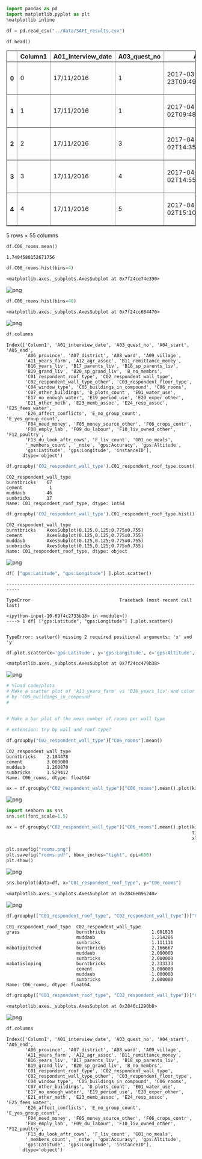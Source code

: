 

```python
import pandas as pd
import matplotlib.pyplot as plt
%matplotlib inline
```


```python
df = pd.read_csv("../data/SAFI_results.csv")
```


```python
df.head()
```




<div>
<style scoped>
    .dataframe tbody tr th:only-of-type {
        vertical-align: middle;
    }

    .dataframe tbody tr th {
        vertical-align: top;
    }

    .dataframe thead th {
        text-align: right;
    }
</style>
<table border="1" class="dataframe">
  <thead>
    <tr style="text-align: right;">
      <th></th>
      <th>Column1</th>
      <th>A01_interview_date</th>
      <th>A03_quest_no</th>
      <th>A04_start</th>
      <th>A05_end</th>
      <th>A06_province</th>
      <th>A07_district</th>
      <th>A08_ward</th>
      <th>A09_village</th>
      <th>A11_years_farm</th>
      <th>...</th>
      <th>F13_du_look_aftr_cows</th>
      <th>F_liv_count</th>
      <th>G01_no_meals</th>
      <th>_members_count</th>
      <th>_note</th>
      <th>gps:Accuracy</th>
      <th>gps:Altitude</th>
      <th>gps:Latitude</th>
      <th>gps:Longitude</th>
      <th>instanceID</th>
    </tr>
  </thead>
  <tbody>
    <tr>
      <th>0</th>
      <td>0</td>
      <td>17/11/2016</td>
      <td>1</td>
      <td>2017-03-23T09:49:57.000Z</td>
      <td>2017-04-02T17:29:08.000Z</td>
      <td>Province1</td>
      <td>District1</td>
      <td>Ward2</td>
      <td>Village2</td>
      <td>11</td>
      <td>...</td>
      <td>no</td>
      <td>1</td>
      <td>2</td>
      <td>3</td>
      <td>NaN</td>
      <td>14.0</td>
      <td>698</td>
      <td>-19.112259</td>
      <td>33.483456</td>
      <td>uuid:ec241f2c-0609-46ed-b5e8-fe575f6cefef</td>
    </tr>
    <tr>
      <th>1</th>
      <td>1</td>
      <td>17/11/2016</td>
      <td>1</td>
      <td>2017-04-02T09:48:16.000Z</td>
      <td>2017-04-02T17:26:19.000Z</td>
      <td>Province1</td>
      <td>District1</td>
      <td>Ward2</td>
      <td>Village2</td>
      <td>2</td>
      <td>...</td>
      <td>no</td>
      <td>3</td>
      <td>2</td>
      <td>7</td>
      <td>NaN</td>
      <td>19.0</td>
      <td>690</td>
      <td>-19.112477</td>
      <td>33.483416</td>
      <td>uuid:099de9c9-3e5e-427b-8452-26250e840d6e</td>
    </tr>
    <tr>
      <th>2</th>
      <td>2</td>
      <td>17/11/2016</td>
      <td>3</td>
      <td>2017-04-02T14:35:26.000Z</td>
      <td>2017-04-02T17:26:53.000Z</td>
      <td>Province1</td>
      <td>District1</td>
      <td>Ward2</td>
      <td>Village2</td>
      <td>40</td>
      <td>...</td>
      <td>no</td>
      <td>1</td>
      <td>2</td>
      <td>10</td>
      <td>NaN</td>
      <td>13.0</td>
      <td>674</td>
      <td>-19.112108</td>
      <td>33.483450</td>
      <td>uuid:193d7daf-9582-409b-bf09-027dd36f9007</td>
    </tr>
    <tr>
      <th>3</th>
      <td>3</td>
      <td>17/11/2016</td>
      <td>4</td>
      <td>2017-04-02T14:55:18.000Z</td>
      <td>2017-04-02T17:27:16.000Z</td>
      <td>Province1</td>
      <td>District1</td>
      <td>Ward2</td>
      <td>Village2</td>
      <td>6</td>
      <td>...</td>
      <td>no</td>
      <td>2</td>
      <td>2</td>
      <td>7</td>
      <td>NaN</td>
      <td>5.0</td>
      <td>679</td>
      <td>-19.112229</td>
      <td>33.483424</td>
      <td>uuid:148d1105-778a-4755-aa71-281eadd4a973</td>
    </tr>
    <tr>
      <th>4</th>
      <td>4</td>
      <td>17/11/2016</td>
      <td>5</td>
      <td>2017-04-02T15:10:35.000Z</td>
      <td>2017-04-02T17:27:35.000Z</td>
      <td>Province1</td>
      <td>District1</td>
      <td>Ward2</td>
      <td>Village2</td>
      <td>18</td>
      <td>...</td>
      <td>no</td>
      <td>4</td>
      <td>2</td>
      <td>7</td>
      <td>NaN</td>
      <td>10.0</td>
      <td>689</td>
      <td>-19.112217</td>
      <td>33.483425</td>
      <td>uuid:2c867811-9696-4966-9866-f35c3e97d02d</td>
    </tr>
  </tbody>
</table>
<p>5 rows × 55 columns</p>
</div>




```python
df.C06_rooms.mean()
```




    1.7404580152671756




```python
df.C06_rooms.hist(bins=4)
```




    <matplotlib.axes._subplots.AxesSubplot at 0x7f24ce74e390>




![png](output_4_1.png)



```python
df.C06_rooms.hist(bins=40)
```




    <matplotlib.axes._subplots.AxesSubplot at 0x7f24cc684470>




![png](output_5_1.png)



```python
df.columns
```




    Index(['Column1', 'A01_interview_date', 'A03_quest_no', 'A04_start', 'A05_end',
           'A06_province', 'A07_district', 'A08_ward', 'A09_village',
           'A11_years_farm', 'A12_agr_assoc', 'B11_remittance_money',
           'B16_years_liv', 'B17_parents_liv', 'B18_sp_parents_liv',
           'B19_grand_liv', 'B20_sp_grand_liv', 'B_no_membrs',
           'C01_respondent_roof_type', 'C02_respondent_wall_type',
           'C02_respondent_wall_type_other', 'C03_respondent_floor_type',
           'C04_window_type', 'C05_buildings_in_compound', 'C06_rooms',
           'C07_other_buildings', 'D_plots_count', 'E01_water_use',
           'E17_no_enough_water', 'E19_period_use', 'E20_exper_other',
           'E21_other_meth', 'E23_memb_assoc', 'E24_resp_assoc', 'E25_fees_water',
           'E26_affect_conflicts', 'E_no_group_count', 'E_yes_group_count',
           'F04_need_money', 'F05_money_source_other', 'F06_crops_contr',
           'F08_emply_lab', 'F09_du_labour', 'F10_liv_owned_other', 'F12_poultry',
           'F13_du_look_aftr_cows', 'F_liv_count', 'G01_no_meals',
           '_members_count', '_note', 'gps:Accuracy', 'gps:Altitude',
           'gps:Latitude', 'gps:Longitude', 'instanceID'],
          dtype='object')




```python
df.groupby('C02_respondent_wall_type').C01_respondent_roof_type.count()
```




    C02_respondent_wall_type
    burntbricks    67
    cement          1
    muddaub        46
    sunbricks      17
    Name: C01_respondent_roof_type, dtype: int64




```python
df.groupby('C02_respondent_wall_type').C01_respondent_roof_type.hist()
```




    C02_respondent_wall_type
    burntbricks    AxesSubplot(0.125,0.125;0.775x0.755)
    cement         AxesSubplot(0.125,0.125;0.775x0.755)
    muddaub        AxesSubplot(0.125,0.125;0.775x0.755)
    sunbricks      AxesSubplot(0.125,0.125;0.775x0.755)
    Name: C01_respondent_roof_type, dtype: object




![png](output_8_1.png)



```python
df[ ["gps:Latitude", "gps:Longitude"] ].plot.scatter()
```


    ---------------------------------------------------------------------------

    TypeError                                 Traceback (most recent call last)

    <ipython-input-10-69f4c2733b18> in <module>()
    ----> 1 df[ ["gps:Latitude", "gps:Longitude"] ].plot.scatter()
    

    TypeError: scatter() missing 2 required positional arguments: 'x' and 'y'



```python
df.plot.scatter(x='gps:Latitude', y='gps:Longitude', c='gps:Altitude', colormap="viridis", figsize=[4,4])
```




    <matplotlib.axes._subplots.AxesSubplot at 0x7f24cc479b38>




![png](output_10_1.png)



```python
# %load code/plots
# Make a scatter plot of 'A11_years_farm' vs 'B16_years_liv' and color the points
# by 'C05_buildings_in_compound'
#


# Make a bar plot of the mean number of rooms per wall type

# extension: try by wall and roof type?

```


```python
df.groupby("C02_respondent_wall_type")["C06_rooms"].mean()
```




    C02_respondent_wall_type
    burntbricks    2.104478
    cement         3.000000
    muddaub        1.260870
    sunbricks      1.529412
    Name: C06_rooms, dtype: float64




```python
ax = df.groupby("C02_respondent_wall_type")["C06_rooms"].mean().plot(kind="barh")
```


![png](output_13_0.png)



```python
import seaborn as sns
sns.set(font_scale=1.5)

ax = df.groupby("C02_respondent_wall_type")["C06_rooms"].mean().plot(kind="barh", 
                                                                     title="Title of the plot",
                                                                     xlim=[0,10])

plt.savefig("rooms.png")
plt.savefig("rooms.pdf", bbox_inches="tight", dpi=600)
plt.show()
```


![png](output_14_0.png)



```python
sns.barplot(data=df, x="C01_respondent_roof_type", y="C06_rooms")
```




    <matplotlib.axes._subplots.AxesSubplot at 0x2846e096240>




![png](output_15_1.png)



```python
df.groupby(["C01_respondent_roof_type", "C02_respondent_wall_type"])["C06_rooms"].mean()
```




    C01_respondent_roof_type  C02_respondent_wall_type
    grass                     burntbricks                 1.681818
                              muddaub                     1.214286
                              sunbricks                   1.111111
    mabatipitched             burntbricks                 2.166667
                              muddaub                     2.000000
                              sunbricks                   2.000000
    mabatisloping             burntbricks                 2.333333
                              cement                      3.000000
                              muddaub                     1.000000
                              sunbricks                   2.000000
    Name: C06_rooms, dtype: float64




```python
df.groupby(["C01_respondent_roof_type", "C02_respondent_wall_type"])["C06_rooms"].mean().plot(kind="barh")
```




    <matplotlib.axes._subplots.AxesSubplot at 0x2846c1290b8>




![png](output_17_1.png)



```python
df.columns
```




    Index(['Column1', 'A01_interview_date', 'A03_quest_no', 'A04_start', 'A05_end',
           'A06_province', 'A07_district', 'A08_ward', 'A09_village',
           'A11_years_farm', 'A12_agr_assoc', 'B11_remittance_money',
           'B16_years_liv', 'B17_parents_liv', 'B18_sp_parents_liv',
           'B19_grand_liv', 'B20_sp_grand_liv', 'B_no_membrs',
           'C01_respondent_roof_type', 'C02_respondent_wall_type',
           'C02_respondent_wall_type_other', 'C03_respondent_floor_type',
           'C04_window_type', 'C05_buildings_in_compound', 'C06_rooms',
           'C07_other_buildings', 'D_plots_count', 'E01_water_use',
           'E17_no_enough_water', 'E19_period_use', 'E20_exper_other',
           'E21_other_meth', 'E23_memb_assoc', 'E24_resp_assoc', 'E25_fees_water',
           'E26_affect_conflicts', 'E_no_group_count', 'E_yes_group_count',
           'F04_need_money', 'F05_money_source_other', 'F06_crops_contr',
           'F08_emply_lab', 'F09_du_labour', 'F10_liv_owned_other', 'F12_poultry',
           'F13_du_look_aftr_cows', 'F_liv_count', 'G01_no_meals',
           '_members_count', '_note', 'gps:Accuracy', 'gps:Altitude',
           'gps:Latitude', 'gps:Longitude', 'instanceID'],
          dtype='object')


